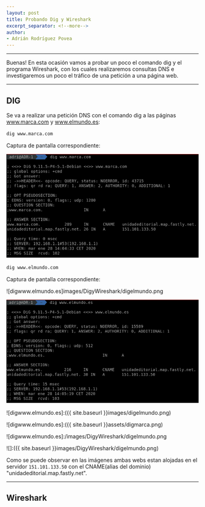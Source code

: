 ```yaml
---
layout: post
title: Probando Dig y Wireshark
excerpt_separator: <!--more-->
author:
- Adrián Rodríguez Povea
---
```


***

Buenas! En esta ocasión vamos a probar un poco el comando dig y el programa Wireshark, con los cuales realizaremos consultas DNS e investigaremos un poco el tráfico de una petición a una página web.

***

<!--more-->

## DIG    
Se va a realizar una petición DNS con el comando dig a las páginas www.marca.com y www.elmundo.es:

```bash
dig www.marca.com
```
Captura de pantalla correspondiente:    

![digwww.marca.com](assets/digmarca.png)    

```bash
dig www.elmundo.com
```
Captura de pantalla correspondiente:    

![digwww.elmundo.es]images/DigyWireshark/digelmundo.png    

![ddigwww.elmundo.es](assets/DigyWireshark/digelmundo.png)    

![digwww.elmundo.es]:({{ site.baseurl }}images/digelmundo.png)    

![digwww.elmundo.es]:({{ site.baseurl }}assets/digmarca.png)    

![digwww.elmundo.es]:/images/DigyWireshark/digelmundo.png    

![]:({{ site.baseurl }}images/DigyWireshark/digelmundo.png)      




Como se puede observar en las imágenes ambas webs estan alojadas en el servidor `151.101.133.50` con el CNAME(alias del dominio) "unidadeditorial.map.fastly.net".    

***

## Wireshark




